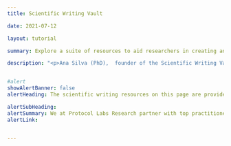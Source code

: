 ```yaml
---
title: Scientific Writing Vault

date: 2021-07-12

layout: tutorial

summary: Explore a suite of resources to aid researchers in creating and understanding scientific communications.

description: "<p>Ana Silva (PhD),  founder of the Scientific Writing Vault, leads Protocol Labs researchers in three workshops: <i>Scientific Publication Structure</i>, <i>How to Read a Scientific Publication</i>, and <i>How to Choose the Type of a Scientific Publication</i>. These workshops are intended to help early-stage researchers develop effective scientific communication styles and interpret and utilize the scientific publications they encounter in their research careers. </p>"


#alert
showAlertBanner: false
alertHeading: The scientific writing resources on this page are provided as a service to the research community. Please credit Scientific Writing Vault when linking or citing.

alertSubHeading:
alertSummary: We at Protocol Labs Research partner with top practitioners to provide professional development tools for our researchers, and strive to make our learning resources available to the broader research community wherever possible. 
alertLink:


---
```

